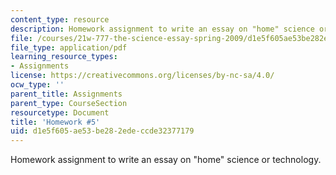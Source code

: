 ```yaml
---
content_type: resource
description: Homework assignment to write an essay on "home" science or technology.
file: /courses/21w-777-the-science-essay-spring-2009/d1e5f605ae53be282edeccde32377179_MIT21W_777s09_assn04_hw5.pdf
file_type: application/pdf
learning_resource_types:
- Assignments
license: https://creativecommons.org/licenses/by-nc-sa/4.0/
ocw_type: ''
parent_title: Assignments
parent_type: CourseSection
resourcetype: Document
title: 'Homework #5'
uid: d1e5f605-ae53-be28-2ede-ccde32377179
---
```

Homework assignment to write an essay on "home" science or technology.